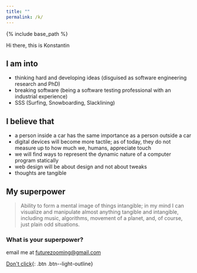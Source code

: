 ```yaml
---
title: ""
permalink: /k/
---
```


{% include base_path %}

Hi there, this is Konstantin

## I am into

 - thinking hard and developing ideas (disguised as software engineering research and PhD)
 - breaking software (being a software testing professional with an industrial experience)
 - SSS (Surfing, Snowboarding, Slacklining)

## I believe that

* a person inside a car has the same importance as a person outside a car
* digital devices will become more tactile; as of today, they do not measure up to how much we, humans, appreciate touch
* we will find ways to represent the dynamic nature of a computer program statically <!-- ; no information loss -->
* web design will be about design and not about tweaks 
* thoughts are tangible 

## My superpower

> Ability to form a mental image of things intangible;
> in my mind I can visualize and manipulate almost anything tangible and intangible, including music, algorithms, movement of a planet, and, of course, just plain odd situations.

### What is your superpower?

email me at [futurezooming@gmail.com](mailto:futurezooming@gmail.com)


[Don't click](https://www.ted.com/talks/itay_talgam_lead_like_the_great_conductors){: .btn .btn--light-outline}


<!-- ## Timeline -->


<!-- <i class="fa fa-fw fa-calendar" aria-hidden="true"></i>  Summer 2015: -->
<!--  -->
<!-- After almost two years working at NUS, I have accepted a position at the -->
<!-- Politecnico di Milano to work with Professor [Luciano Baresi](http://home.deib.polimi.it/baresi/) -->
<!--  -->
<!-- I am deeply grateful to all the people that made my time as a postdoctoral -->
<!-- researcher at the National University of Singapore (NUS) enjoyable and -->
<!-- rewarding.  In particular, I thank members of the research group of Professor -->
<!-- [Abhik Roychoudhury](http://www.comp.nus.edu.sg/~abhik/)  for the support I -->
<!-- received while working at NUS -->

<!-- Since October 2013 till May 2015 I was a Postdoctoral Research Fellow in the -->
<!-- School of Computing at the National University of Singapore working with -->
<!-- Professor [Abhik Roychoudhury](http://www.comp.nus.edu.sg/~abhik/) -->

<!-- I hold a PhD degree from [University of Lugano, Switzerland](http://www.inf.usi.ch) where he was advised by -->
<!-- Professor [Mauro&nbsp;Pezz&egrave;](http://www.inf.usi.ch/faculty/pezze/) -->
